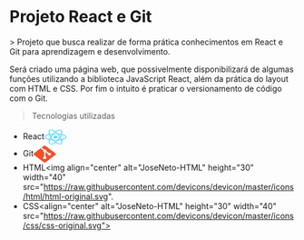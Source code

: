 <h1>Projeto React e Git</h1>
> Projeto que busca realizar de forma prática conhecimentos em React e Git para aprendizagem e desenvolvimento.

<p>Será criado uma página web, que possivelmente disponibilizará de algumas funções utilizando a biblioteca 
JavaScript React, além da prática do layout com HTML e CSS. Por fim o intuito é praticar o versionamento de código com o Git.</p>

> Tecnologias utilizadas
* React<img align="center" alt="JoseNeto-HTML" height="30" width="40" src="https://raw.githubusercontent.com/devicons/devicon/master/icons/react/react-original.svg">
* Git<img align="center" alt="JoseNeto-HTML" height="30" width="40" src="https://raw.githubusercontent.com/devicons/devicon/master/icons/git/git-original.svg">
* HTML<img align="center" alt="JoseNeto-HTML" height="30" width="40" src="https://raw.githubusercontent.com/devicons/devicon/master/icons/html/html-original.svg".
* CSS<align="center" alt="JoseNeto-HTML" height="30" width="40" src="https://raw.githubusercontent.com/devicons/devicon/master/icons/css/css-original.svg">
